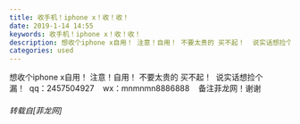 ```yaml
---
title: 收手机！iphone x！收！收！
date: 2019-1-14 14:55
keywords: 收手机！iphone x！收！收！
description: 想收个iphone x自用！ 注意！自用！ 不要太贵的 买不起！  说实话想捡个漏！  qq：2457504927    wx：mnmnmn8886888    备注菲龙网！谢谢
categories: used
---
```

<td class="t_f" id="postmessage_2688956">

想收个iphone x自用！ 注意！自用！ 不要太贵的 买不起！  说实话想捡个漏！  qq：2457504927    wx：mnmnmn8886888    备注菲龙网！谢谢</td>
###### 转载自[菲龙网]
